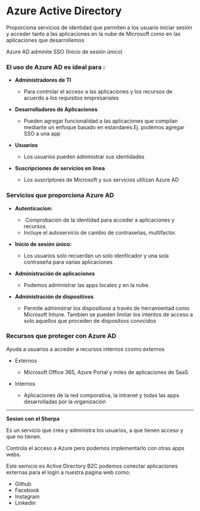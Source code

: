 # Azure Active Directory

Proporciona servicios de identidad que permiten a los usuario iniciar sesión y acceder tanto a las aplicaciones en la nube de Microsoft como en las aplicaciones que desarrollemos 

Azure AD adminite SSO (Inicio de sesión único)

### El uso de Azure AD es ideal para :

- **Administradores de TI**
	- Para controlar el acceso a las aplicaciones y los recursos de acuerdo a los requisitos empresariales

- **Desarrolladores de Aplicaciones**
	- Pueden agregar funcionalidad a las aplicaciones que compilan mediante un enfoque basado en estandares.Ej. podemos agregar SSO a una app

- **Usuarios**
	- Los usuarios pueden administrar sus identidades

- **Suscripciones de servicios en linea**
	- Los suscriptores de Microsoft y sus servicios utilizan Azure AD

### Servicios que proporciona Azure AD

- **Autenticacion:**
	-  Comprobación de la identidad para acceder a aplicaciones y recursos
	- Incluye el autoservicio de cambio de contraseñas, multifactor.

- **Inicio de sesión único:**
	- Los usuarios solo recuerdan un solo idenficador y una sola contraseña para varias aplicaciones

- **Administración de aplicaciones**
	- Podemos administrar las apps locales y en la nube.

- **Administración de dispositivos**
	- Permite administrar los dispositivos a través de herramientad como Microsoft Intune. Tambien se pueden limitar los intentos de acceso a solo aquellos que proceden de dispositovs conocidos


### Recursos que proteger con Azure AD

Ayuda a usuarios a acceder a recursos internos ccomo externos

- Externos
	- Microsoft Office 365, Azure Portal y miles de aplicaciones de SaaS

- Internos 
	- Aplicaciones de la red comporativa, la intranet y todas las apps desarrolladas por la organización

----
**Sesion con el Sherpa**

Es un servicio que crea y administra los usuarios, a que tienen acceso y que no tienen.

Controla el acceso a Azure pero podemos implementarlo con otras apps webs.

Este serivcio es Active Directory B2C podemos conectar aplicaciones externas para el login a nuestra pagina web como:

- Github
- Facebook
- Instagram
- Linkedin